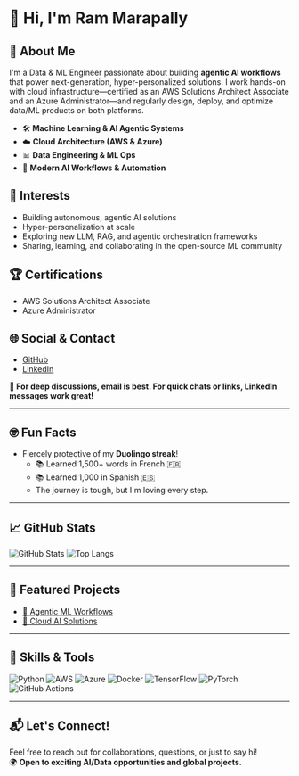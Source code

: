 # 👋 Hi, I'm Ram Marapally

## 🚀 About Me

I'm a Data & ML Engineer passionate about building **agentic AI workflows** that power next-generation, hyper-personalized solutions. I work hands-on with cloud infrastructure—certified as an AWS Solutions Architect Associate and an Azure Administrator—and regularly design, deploy, and optimize data/ML products on both platforms.

- 🛠️ **Machine Learning & AI Agentic Systems**
- ☁️ **Cloud Architecture (AWS & Azure)**
- 📊 **Data Engineering & ML Ops**
- 🤖 **Modern AI Workflows & Automation**

## 🧠 Interests

- Building autonomous, agentic AI solutions
- Hyper-personalization at scale
- Exploring new LLM, RAG, and agentic orchestration frameworks
- Sharing, learning, and collaborating in the open-source ML community

## 🏆 Certifications

- AWS Solutions Architect Associate
- Azure Administrator

## 🌐 Social & Contact

- [GitHub](https://github.com/rammarapally)  
- [LinkedIn](https://www.linkedin.com/in/rammarapally/)

**💌 For deep discussions, email is best. For quick chats or links, LinkedIn messages work great!**

---

## 🤓 Fun Facts

- Fiercely protective of my **Duolingo streak**!  
  - 📚 Learned 1,500+ words in French 🇫🇷
  - 📚 Learned 1,000 in Spanish 🇪🇸
  - The journey is tough, but I'm loving every step.

---

## 📈 GitHub Stats

![GitHub Stats](https://github-readme-stats.vercel.app/api?username=rammarapally&show_icons=true&hide_title=true&count_private=true&theme=radical)
![Top Langs](https://github-readme-stats.vercel.app/api/top-langs/?username=rammarapally&layout=compact&theme=radical)

---

## 🧩 Featured Projects

<!-- Add your most relevant repositories here with badges or links -->
- [🔗 Agentic ML Workflows](https://github.com/rammarapally/agentic-ml-workflows)
- [🔗 Cloud AI Solutions](https://github.com/rammarapally/cloud-ai-solutions)

---

## 🦾 Skills & Tools

![Python](https://img.shields.io/badge/Python-3776AB?style=for-the-badge&logo=python&logoColor=white)
![AWS](https://img.shields.io/badge/AWS-232F3E?style=for-the-badge&logo=amazon-aws&logoColor=white)
![Azure](https://img.shields.io/badge/Azure-0078D4?style=for-the-badge&logo=microsoft-azure&logoColor=white)
![Docker](https://img.shields.io/badge/Docker-2496ED?style=for-the-badge&logo=docker&logoColor=white)
![TensorFlow](https://img.shields.io/badge/TensorFlow-FF6F00?style=for-the-badge&logo=tensorflow&logoColor=white)
![PyTorch](https://img.shields.io/badge/PyTorch-EE4C2C?style=for-the-badge&logo=pytorch&logoColor=white)
![GitHub Actions](https://img.shields.io/badge/GitHub_Actions-2088FF?style=for-the-badge&logo=github-actions&logoColor=white)

---

## 📬 Let's Connect!

Feel free to reach out for collaborations, questions, or just to say hi!  
🌍 **Open to exciting AI/Data opportunities and global projects.**
